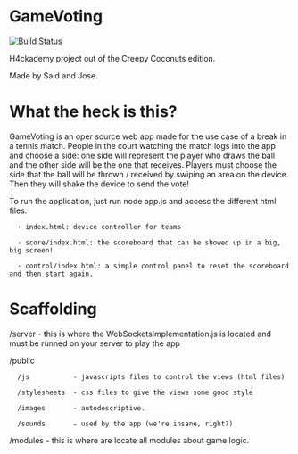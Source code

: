 GameVoting
=========
[![Build Status](https://travis-ci.org/Afsoon/GameVoting.svg?branch=master)](https://travis-ci.org/Afsoon/GameVoting)


H4ckademy project out of the Creepy Coconuts edition.

Made by Said and Jose.

# What the heck is this?

GameVoting is an oper source web app made for the use case of a break in a tennis match. People in the court watching the match logs into the app and choose a side: one side will represent the player who draws the ball and the other side will be the one that receives. Players must choose the side that the ball will be thrown / received by swiping an area on the device. Then they will shake the device to send the vote!

To run the application, just run node app.js and access the different html files:

      · index.html: device controller for teams
      
      · score/index.html: the scoreboard that can be showed up in a big, big screen!

      · control/index.html: a simple control panel to reset the scoreboard and then start again.

# Scaffolding

/server - this is where the WebSocketsImplementation.js is located and must be runned on your server to play the app

/public
      
      /js           - javascripts files to control the views (html files)
      
      /stylesheets  - css files to give the views some good style
      
      /images       - autodescriptive.
  
      /sounds       - used by the app (we're insane, right?)
  
/modules - this is where are locate all modules about game logic. 



